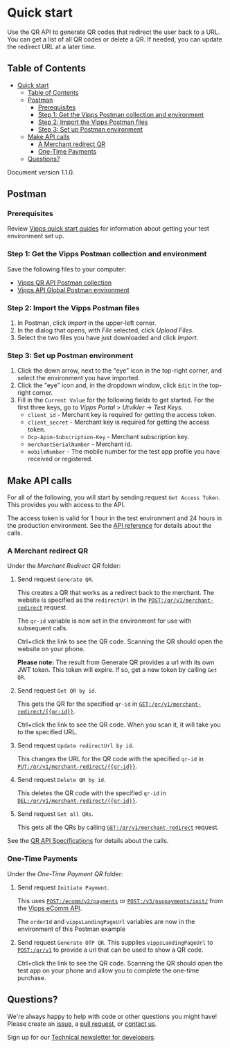 <!-- START_METADATA
---
title: Quick start
sidebar_position: 20
---
END_METADATA -->

# Quick start

Use the QR API to generate QR codes that redirect the user back to a URL.
You can get a list of all QR codes or delete a QR.
If needed, you can update the redirect URL at a later time.

<!-- START_TOC -->

## Table of Contents

- [Quick start](#quick-start)
  - [Table of Contents](#table-of-contents)
  - [Postman](#postman)
    - [Prerequisites](#prerequisites)
    - [Step 1: Get the Vipps Postman collection and environment](#step-1-get-the-vipps-postman-collection-and-environment)
    - [Step 2: Import the Vipps Postman files](#step-2-import-the-vipps-postman-files)
    - [Step 3: Set up Postman environment](#step-3-set-up-postman-environment)
  - [Make API calls](#make-api-calls)
    - [A Merchant redirect QR](#a-merchant-redirect-qr)
    - [One-Time Payments](#one-time-payments)
  - [Questions?](#questions)

<!-- END_TOC -->

Document version 1.1.0.

## Postman

### Prerequisites

Review
[Vipps quick start guides](https://github.com/vippsas/vipps-developers/blob/master/vipps-quick-start-guides.md)
for information about getting your test environment set up.

### Step 1: Get the Vipps Postman collection and environment

Save the following files to your computer:

* [Vipps QR API Postman collection](tools/vipps-qr-api-postman-collection.json)
* [Vipps API Global Postman environment](https://github.com/vippsas/vipps-developers/blob/master/tools/vipps-api-global-postman-environment.json)

### Step 2: Import the Vipps Postman files

1. In Postman, click *Import* in the upper-left corner.
1. In the dialog that opens, with *File* selected, click *Upload Files*.
1. Select the two files you have just downloaded and click *Import*.

### Step 3: Set up Postman environment

1. Click the down arrow, next to the "eye" icon in the top-right corner, and select the environment you have imported.
2. Click the "eye" icon and, in the dropdown window, click `Edit` in the top-right corner.
3. Fill in the `Current Value` for the following fields to get started. For the first three keys, go to *Vipps Portal* > *Utvikler* ->  *Test Keys*.
   * `client_id` - Merchant key is required for getting the access token.
   * `client_secret` - Merchant key is required for getting the access token.
   * `Ocp-Apim-Subscription-Key` - Merchant subscription key.
   * `merchantSerialNumber` - Merchant id.
   * `mobileNumber` - The mobile number for the test app profile you have received or registered.

## Make API calls

For all of the following, you will start by sending request `Get Access Token`.
This provides you with access to the API.

The access token is valid for 1 hour in the test environment
and 24 hours in the production environment.
See the
[API reference](https://vippsas.github.io/vipps-developer-docs/api/qr)
for details about the calls.

### A Merchant redirect QR

Under the *Merchant Redirect QR* folder:

1. Send request `Generate QR`.

   This creates a QR that works as a redirect back to the merchant. The website is specified as the `redirectUrl` in the [`POST:/qr/v1/merchant-redirect`](https://vippsas.github.io/vipps-developer-docs/api/qr#tag/Merchant-redirect-QR/operation/CreateMerchantRedirectQr) request.

   The `qr-id` variable is now set in the environment for use with subsequent calls.

   Ctrl+click the link to see the QR code. Scanning the QR should open the website on your phone.

   **Please note:** The result from Generate QR provides a url with its own JWT token. This token will expire. If so, get a new token by calling `Get QR`.

2. Send request `Get QR by id`.

   This gets the QR for the specified `qr-id` in
[`GET:/qr/v1/merchant-redirect/{{qr-id}}`](https://vippsas.github.io/vipps-developer-docs/api/qr#tag/Merchant-redirect-QR/operation/GetMerchantRedirectQrById).

   Ctrl+click the link to see the QR code. When you scan it, it will take you to the specified URL.

3. Send request `Update redirectUrl by id`.

   This changes the URL for the QR code with the specified `qr-id` in
[`PUT:/qr/v1/merchant-redirect/{{qr-id}}`](https://vippsas.github.io/vipps-developer-docs/api/qr#tag/Merchant-redirect-QR/operation/UpdateMerchantRedirectUrl).

4. Send request `Delete QR by id`.

   This deletes the QR code with the specified `qr-id` in
[`DEL:/qr/v1/merchant-redirect/{{qr-id}}`](https://vippsas.github.io/vipps-developer-docs/api/qr#tag/Merchant-redirect-QR/operation/DeleteMerchantRedirectQr).

5. Send request `Get all QRs`.

   This gets all the QRs by calling [`GET:/qr/v1/merchant-redirect`](https://vippsas.github.io/vipps-developer-docs/api/qr#tag/Merchant-redirect-QR/operation/GetAllMerchantRedirectQrs) request.

See the [QR API Specifications](https://vippsas.github.io/vipps-developer-docs/api/qr) for details about the calls.

### One-Time Payments

Under the *One-Time Payment QR* folder:

1. Send request `Initiate Payment`.

   This uses [`POST:/ecomm/v2/payments`](https://github.com/vippsas/vipps-ecom-api/blob/master/vipps-ecom-api.md#initiate) or [`POST:/v3/psppayments/init/`](https://github.com/vippsas/vipps-psp-api/blob/master/vipps-psp-api.md#initiate-payment)
   from the [Vipps eComm API](https://github.com/vippsas/vipps-ecom-api).

   The `orderId` and `vippsLandingPageUrl` variables are now in the environment of this Postman example

1. Send request `Generate OTP QR`. This supplies `vippsLandingPageUrl` to
 [`POST:/qr/v1`](https://vippsas.github.io/vipps-developer-docs/api/qr/#tag/One-time-payment-QR/operation/generateOtpQr) to provide a url that can be used to show a QR code.

   Ctrl+click the link to see the QR code. Scanning the QR should open the test app on your phone and allow you to complete the one-time purchase.

## Questions?

We're always happy to help with code or other questions you might have!
Please create an [issue](https://github.com/vippsas/vipps-qr-api/issues),
a [pull request](https://github.com/vippsas/vipps-qr-api/pulls),
or [contact us](https://github.com/vippsas/vipps-developers/blob/master/contact.md).

Sign up for our [Technical newsletter for developers](https://github.com/vippsas/vipps-developers/tree/master/newsletters).
